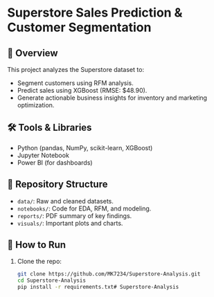# Superstore Sales Prediction & Customer Segmentation

## 📌 Overview
This project analyzes the Superstore dataset to:
- Segment customers using RFM analysis.
- Predict sales using XGBoost (RMSE: $48.90).
- Generate actionable business insights for inventory and marketing optimization.

## 🛠️ Tools & Libraries
- Python (pandas, NumPy, scikit-learn, XGBoost)
- Jupyter Notebook
- Power BI (for dashboards)

## 📂 Repository Structure
- `data/`: Raw and cleaned datasets.
- `notebooks/`: Code for EDA, RFM, and modeling.
- `reports/`: PDF summary of key findings.
- `visuals/`: Important plots and charts.

## 🚀 How to Run
1. Clone the repo:
   ```bash
   git clone https://github.com/MK7234/Superstore-Analysis.git
   cd Superstore-Analysis
   pip install -r requirements.txt# Superstore-Analysis

